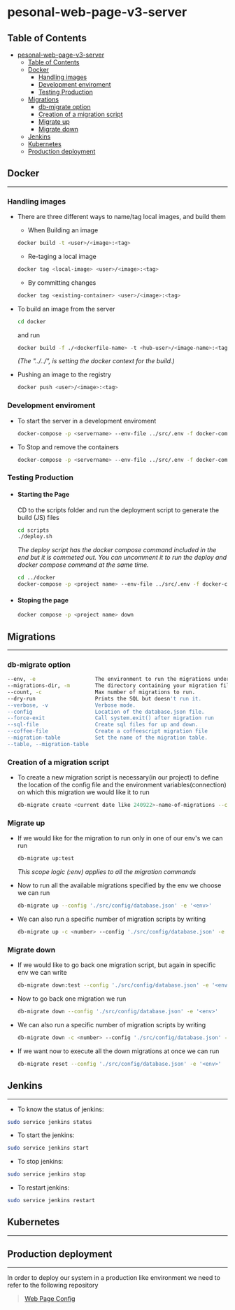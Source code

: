# pesonal-web-page-v3-server

## Table of Contents

- [pesonal-web-page-v3-server](#pesonal-web-page-v3-server)
  - [Table of Contents](#table-of-contents)
  - [Docker](#docker)
    - [Handling images](#handling-images)
    - [Development enviroment](#development-enviroment)
    - [Testing Production](#testing-production)
  - [Migrations](#migrations)
    - [db-migrate option](#db-migrate-option)
    - [Creation of a migration script](#creation-of-a-migration-script)
    - [Migrate up](#migrate-up)
    - [Migrate down](#migrate-down)
  - [Jenkins](#jenkins)
  - [Kubernetes](#kubernetes)
  - [Production deployment](#production-deployment)

## Docker

---

### Handling images

- There are three different ways to name/tag local images, and build them
  - When Building an image

  ```bash
  docker build -t <user>/<image>:<tag>
  ```

  - Re-taging a local image
  
  ```bash
  docker tag <local-image> <user>/<image>:<tag>
  ```

  - By committing changes
  
  ```bash
  docker tag <existing-container> <user>/<image>:<tag>
  ```

- To build an image from the server
  
  ```bash
  cd docker
  ```

  and run

  ```bash
  docker build -f ./<dockerfile-name> -t <hub-user>/<image-name>:<tag> ../../
  ```

  _(The "../../", is setting the docker context for the build.)_

- Pushing an image to the registry

  ```sh
  docker push <user>/<image>:<tag>
  ```

### Development enviroment

- To start the server in a development enviroment

  ```bash
  docker-compose -p <servername> --env-file ../src/.env -f docker-compose.yml up --build -d
  ```

- To Stop and remove the containers

  ```bash
  docker-compose -p <servername> --env-file ../src/.env -f docker-compose.yml up --build -d
  ```

### Testing Production

- #### Starting the Page

  CD to the scripts folder and run the deployment script to generate the build (JS) files

  ```bash
  cd scripts
  ./deploy.sh
  ```

  _The deploy script has the docker compose command included in the end but it is commeted out. You can uncomment it to run the deploy and docker compose command at the same time._

  ```sh
  cd ../docker
  docker-compose -p <project name> --env-file ../src/.env -f docker-compose.prod.yml up --build -d
  ```

- #### Stoping the page

   ```bash
   docker compose -p <project name> down
   ```

## Migrations

---

### db-migrate option

```bash
--env, -e                   The environment to run the migrations under.    [default: "dev"]
--migrations-dir, -m        The directory containing your migration files.  [default: "./migrations"]
--count, -c                 Max number of migrations to run.
--dry-run                   Prints the SQL but doesn't run it.              [boolean]
--verbose, -v               Verbose mode.                                   [default: false]
--config                    Location of the database.json file.             [default: "./database.json"]
--force-exit                Call system.exit() after migration run          [default: false]
--sql-file                  Create sql files for up and down.               [default: false]
--coffee-file               Create a coffeescript migration file            [default: false]
--migration-table           Set the name of the migration table.
--table, --migration-table                                                  [default: "migrations"]
```

### Creation of a migration script

- To create a new migration script is necessary(in our project) to define the location of the config file and the environment variables(connection) on which this migration we would like it to run

  ```bash
  db-migrate create <current date like 240922>-name-of-migrations --config './src/config/database.json' -e '<env>'
  ```

### Migrate up

- If we would like for the migration to run only in one of our env's we can run

  ```bash
  db-migrate up:test
  ```

  *_This scope logic (:env) applies to all the migration commands_*

- Now to run all the available migrations specified by the env we choose we can run

  ```bash
  db-migrate up --config './src/config/database.json' -e '<env>'
  ```

- We can also run a specific number of migration scripts by writing

  ```bash
  db-migrate up -c <number> --config './src/config/database.json' -e '<env>'
  ```

### Migrate down

- If we would like to go back one migration script, but again in specific env we can write

  ```bash
  db-migrate down:test --config './src/config/database.json' -e '<env>'
  ```

- Now to go back one migration we run
  
  ```bash
  db-migrate down --config './src/config/database.json' -e '<env>'
  ```

- We can also run a specific number of migration scripts by writing

  ```bash
  db-migrate down -c <number> --config './src/config/database.json' -e '<env>'
  ```
  
- If we want now to execute all the down migrations at once we can run

  ```bash
  db-migrate reset --config './src/config/database.json' -e '<env>'
  ```

## Jenkins

---

- To know the status of jenkins:

```bash
sudo service jenkins status
```

- To start the jenkins:

```bash
sudo service jenkins start
```

- To stop jenkins:

```bash
sudo service jenkins stop
```

- To restart jenkins:

```bash
sudo service jenkins restart
```

## Kubernetes

---

## Production deployment

---

In order to deploy our system in a production like environment we need to refer to the following repository

 > [Web Page Config](https://github.com/Athanasioschourlias/personal-web-page-config)
